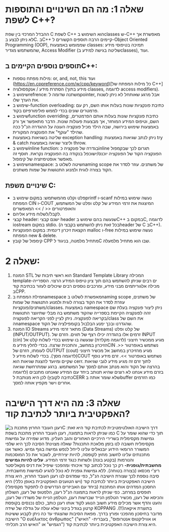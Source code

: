 # שאלה 1: מה הם השינויים והתוספות לשפת C++?

ההבדל המרכזי בין שפת C לשפת C++ הוא השימוש בclasses ש-C++ מאפשרת אך לא ניתן לבצע בC. בC++ קיימים הרבה תוספים הקשורים 
ל-Object Oriented Programming (OOP), שממומש באמצעות classes: תמיכה בטיפוסי מידע שהמשתמש מגדיר, Access Modifier (שליטה בגישה למידע בclasses), ועוד.

## תוספים נוספים הקיימים בC++:

- מילות מפתח נוספות: or, and, not, this ועוד (https://en.cppreference.com/w/cpp/keyword)[כל מילות המפתח של C++]
-  הסתרת מידע / אנקפסולציה (מידע בתוך classes, לדוגמה access modifiers).
- שימוש בrefrence: משתנה שדומה לpointer, אבל מרגע שאותחל לא ניתן לשנות את הערך שלו.
- שימוש ב-function overloading: כתיבת פונקציות שונות בעלות אותו השם, רק עם פרמטרים שונים בכדי לממש פולימורפיזם בקוד.
- שימוש בfunction overriding: כתיבת פונקציות שונות בעלות אותם הפרמטרים, השם, וטיפוס המידע המוחזר, אך מבצעות פעולות שונות. הדבר מתאפשר אך ורק באמצעות שימוש בירושה,
שבה הילד מכיל פונקציה העונה על ההגדרה הנ"ל ככה שהילד "עוקף" את הפונקציה המקורית.  
- שליטה בשגיאות באמצעות exception handling: ניתן לנתב שגיאות באמצעות try & catch וליצור שגיאה באמצעות throw.
- שימוש בinline function: בגדרה של פונקציה כinline תגרום לכך שבקמפול הפונקציה הקוד של הפונקציה יוכנס/ישוכפל בנקודה בה הפונקציה נקראת. תוסף זה מאפשר אופטימיזציה
של קימפול.  
- שימוש בnamespace: שיטה לשלוט בnaming scope של משתנים. עוזר לסדר את הקוד בצורה לוגית ולמנוע התנגשות של שמות משתנים.

## שינויים משפת C:

-  פלט וקלט מהמשתמש: במקום שימוש בprintf ו-scanf נעשה שימוש במילות המפתח CIN ו-COUT המיצגות את זרמי המידע של קלט ופלט של המשתמש, והאופרטורים << / >> המאפשרים
-  לקבל/לשלוח מידע אליהם. 
-  קבצי header: ישנם קבצי header שנעשה בהם שימוש בC++ במקום בC, לדוגמה iostream במקום stdio. (בכל זאת ניתן להשתמש בקבצי הheader של C בC++).
-  הקצאת זיכרון דינמית: במקום הפונקציות malloc ו-free נעשה שימוש במילות המפתח new & delete.
-  קימפול של קובץ CPP מתחיל מלמטה, בניגוד לC שבו הוא מתחיל מלמעלה.

# שאלה 2:

1. המונח STL הוא ראשי תיבות של Standard Template Library המכילה template-ים רבים שניתן להשתמש בהם תוך ציון טיפוס המידע הרצוי. הספרייה מכילה אלגוריתמים מבני מידע, ומרכבים נוספים רבים שיכולים לעזור בכתיבת קוד בCPP.
2. מילת המפתח בnamespace מאפשרת לשלוט בnaming scope של משתנים, עוזרת לסדר את הקוד בצורה לוגית ולמנוע התנגשות של שמות משתנים/פונקציות/classes. באמצעות namespace ניתן ליצור פונקציה בעלת שם זהה לפונקציה הקיימת בספרייה שהקוד משתמש בה מבלי שתיווצר התנגשות בקריאה לפונקציה. ניתן לציין לפני הקריאה לפונקציה/class את השם של הnamespace שהגדרנו ובכך ימנע הבלבול בקומפילציה של הקוד.
3. המונח IO Streams מתאר זרמי מידע (Data Streams) של קלט ופלט (INPUT/OUTPUT). זרמים אלו בהגדרה יכילו רצף של תווים. הזרם של INPUT (cin) מגיע ממכשיר חיצוני (לדוגמה מקלדת) שנעשה בו שימוש בכדי לשלוח קלט אל הזיכרון במחשב, והתכנית שרצה. בכדי לחלץ מידע מCIN נשתמש באופרטור <<. לעומתו, הזרם של OUTPUT (cout) מגיע מהזיכרון במחשב אל מכשיר חיצוני (לדוגמה מסך). בכדי לשלוח מידע לCOUT נשתמש באופרטור >>. זרם מידע נוסף שקיים ומיועד להצגת שגיאות הוא cerr. לתוך זרם זה מגיע מידע לגבי שגיאות בהרצה של הקוד והוא מנתב אותם למסך של המשתמש. ברגע שמתרחשת שגיאה בזרם מידע אנחנו לא רוצים שהיא תנותב ביחד עם המידע שאנחנו מתנבים (לדוגמה כתיבה לקובץ) לכן היא מנותבת לCERR שלא שומר אותה בbuffer כמו הזרמים אחרים וישר מקפיץ אותה למסך.

# שאלה 3: מה היא דרך הישיבה האפקטיבית ביותר לכתיבת קוד?
דרך הישיבה האולטימטיבית לכתיבת קוד היא זאת: ![רענן העובד החרוץ מתכנת בC](https://previews.123rf.com/images/marcinmaslowski/marcinmaslowski1601/marcinmaslowski160100006/50365487-strange-position-at-the-desk.jpg)
כמו שניתן לראות בתמונה, רענן העובד החרוץ מתכנת בשפת C תוך כדי שהוא שומר על גמישות מקסימלית בשרירי הירכיים האחורים והגב העליון. מדוע שמירה על גמישות מקסימלית חשובה לנו בזמן מלאכת התכנות? שאלה מצוינת! הסיבה לכך היא שלפי המשורר הרומאי הידוע יובנאליס עלינו לייחל לנפש גמישה בגוף גמיש. כאשר אנו מתכנתים עלינו לחשוב מחוץ לקופסה, להיות יצירתיים, לשבור את כל המוסכמות והנורמות (בקטע בונה) ולשחות כנגד זרמי המידע. **עלינו להיות גמישים מחשבתית/גופנית-** רק כך נוכל לכתוב קוד איכותי ומהפכני שיפיל את דניס מקאליסטר ריצ'י מכסאו (בצורה בטוחה). ללא גמישות גופנית לא נוכל להגיע לגמישות מחשבתית.
סיבה נוספת לכך שצורת הישיבה הנ"ל, כפי שמדגים לנו רענן העובד החרוץ, היא צורת הישיבה האפקטיבית ביותר לכתיבת קוד (ויש הטוענים האפקטיבית באופן כללי) היא החסכון המדהים אותו המתכנת (ביחד עם האביזרים הנדרשים לו לתפקוד מקסימלי) תופסים במרחב. כפי שניתן לראות בתמונה הנ"ל רענן, הלפטופ של רענן, השולחן והכיסא של רענן, מכשיר הטלפון הנייד שברשות רענן, הטלפון הנייח של משרדו של רענן, והעט והדף אשר מכילים מידע חשוב הנוגע לקוד אותו רענן כותב, כולם נכנסים בקופסת קרטון בגודל בינוני שלא עולה על גודלה של שידה KOPPANG בתוצרת איקאה(!!). מדובר בחיסכון מהפכני ופורץ בדרך.
מפאת הסיבות שהצגתי עד כה ניתן לקבוע ששיטת הישיבה "Ο ευέλικτος άνθρωπος" ("או אוויליקטוס אנטרופוס", בעברית- "האיש הגמיש" או "האיש הרב תכליתי") היא צורת הישיבה האפקטיבית ביותר לכתיבת קוד.      
